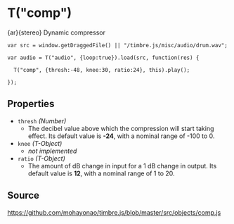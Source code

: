 T("comp")
=========
{ar}{stereo} Dynamic compressor

```timbre
var src = window.getDraggedFile() || "/timbre.js/misc/audio/drum.wav";

var audio = T("audio", {loop:true}).load(src, function(res) {
    
  T("comp", {thresh:-48, knee:30, ratio:24}, this).play();
    
});
```

## Properties ##
- `thresh` _(Number)_
  - The decibel value above which the compression will start taking effect. Its default value is **-24**, with a nominal range of -100 to 0.
- `knee` _(T-Object)_
  - *not implemented*
- `ratio` _(T-Object)_
  - The amount of dB change in input for a 1 dB change in output. Its default value is **12**, with a nominal range of 1 to 20.

## Source ##
https://github.com/mohayonao/timbre.js/blob/master/src/objects/comp.js
